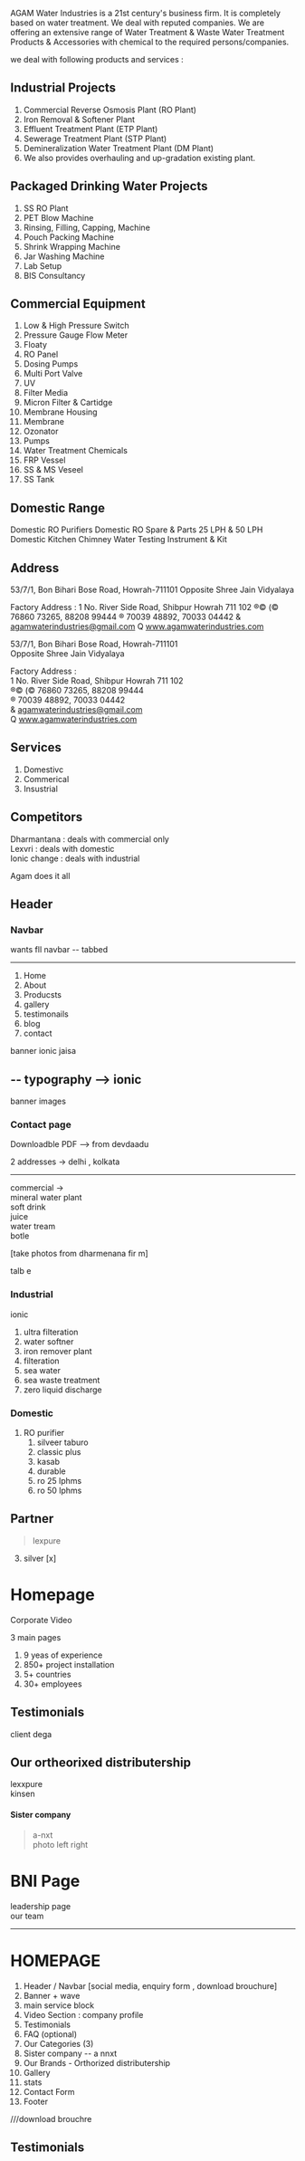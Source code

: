 AGAM Water Industries is a 21st century's business firm. It is completely based on water treatment. We deal with reputed companies. We are offering an extensive range of Water Treatment & Waste Water Treatment Products & Accessories with
chemical to the required persons/companies. 

we deal with following products and services : 

## Industrial Projects
 
1. Commercial Reverse Osmosis Plant (RO Plant) 
2. Iron Removal & Softener Plant 
3. Effluent Treatment Plant (ETP Plant) 
4. Sewerage Treatment Plant (STP Plant) 
5. Demineralization Water Treatment Plant (DM Plant) 
6. We also provides overhauling and up-gradation existing plant.

## Packaged Drinking Water Projects 
1. SS RO Plant
2. PET Blow Machine 
3. Rinsing, Filling, Capping, Machine 
4. Pouch Packing Machine 
5. Shrink Wrapping Machine 
6. Jar Washing Machine 
7. Lab Setup
8. BIS Consultancy

## Commercial Equipment
1. Low & High Pressure Switch 
2. Pressure Gauge Flow Meter 
3. Floaty 
4. RO Panel
5. Dosing Pumps 
6. Multi Port Valve
7. UV
8. Filter Media
9. Micron Filter & Cartidge 
10. Membrane Housing 
11. Membrane 
12. Ozonator
13. Pumps
14. Water Treatment Chemicals 
15. FRP Vessel
16. SS & MS Veseel 
17. SS Tank 

## Domestic Range 
Domestic RO Purifiers
Domestic RO Spare & Parts
25 LPH & 50 LPH 
Domestic Kitchen Chimney 
Water Testing Instrument & Kit 


## Address 


53/7/1, Bon Bihari Bose Road, Howrah-711101
Opposite Shree Jain Vidyalaya 

Factory Address :
1 No. River Side Road, Shibpur Howrah 711 102
®© (© 76860 73265, 88208 99444
® 70039 48892, 70033 04442
& agamwaterindustries@gmail.com
Q www.agamwaterindustries.com 


53/7/1, Bon Bihari Bose Road, Howrah-711101  
Opposite Shree Jain Vidyalaya

Factory Address :  
1 No. River Side Road, Shibpur Howrah 711 102  
®© (© 76860 73265, 88208 99444  
® 70039 48892, 70033 04442  
& agamwaterindustries@gmail.com  
Q www.agamwaterindustries.com

## Services

1.  Domestivc
2.  Commerical
3.  Insustrial

## Competitors

Dharmantana : deals with commercial only  
Lexvri : deals with domestic  
Ionic change : deals with industrial

Agam does it all

## Header

### Navbar

wants fll navbar -- tabbed

* * *

1.  Home
2.  About
3.  Producsts
4.  gallery
5.  testimonails
6.  blog
7.  contact

banner ionic jaisa

## \-- typography --> ionic

banner images

### Contact page

Downloadble PDF --> from devdaadu

2 addresses -> delhi , kolkata

* * *

commercial ->  
mineral water plant  
soft drink  
juice  
water tream  
botle

[take photos from dharmenana fir m]

talb e

### Industrial

ionic

1.  ultra filteration
2.  water softner
3.  iron remover plant
4.  filteration
5.  sea water
6.  sea waste treatment
7.  zero liquid discharge

### Domestic

1.  RO purifier
    1.  silveer taburo
    2.  classic plus
    3.  kasab
    4.  durable
    5.  ro 25 lphms
    6.  ro 50 lphms

## Partner

> lexpure

3.  silver \[x\]

# Homepage

Corporate Video

3 main pages

1.  9 yeas of experience
2.  850+ project installation
3.  5+ countries
4.  30+ employees

## Testimonials

client dega

## Our ortheorixed distributership

lexxpure  
kinsen

#### Sister company

> a-nxt  
> photo left right

# BNI Page

leadership page  
our team

* * *

# HOMEPAGE

1.  Header / Navbar \[social media, enquiry form , download brouchure\]
2.  Banner + wave
1. main service block  
3.  Video Section : company profile
4.  Testimonials
5.  FAQ (optional)
6.  Our Categories (3)
7.  Sister company -- a nnxt
8.  Our Brands - Orthorized distributership
9.  Gallery
10. stats
11. Contact Form
12. Footer


///download brouchre 

## Testimonials